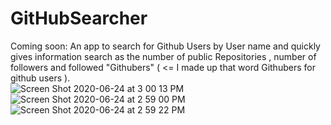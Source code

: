 # GitHubSearcher
Coming soon: An app to search for Github Users by User name and quickly gives information search as the number of public Repositories , number of followers and followed "Githubers" ( &lt;= I made up that word Githubers for github users ).  
![Screen Shot 2020-06-24 at 3 00 13 PM](https://user-images.githubusercontent.com/25472553/85622409-6a82e180-b62c-11ea-8e5a-5688a03f12f8.png)
![Screen Shot 2020-06-24 at 2 59 00 PM](https://user-images.githubusercontent.com/25472553/85622422-6e166880-b62c-11ea-8413-ead3b00ff519.png)
![Screen Shot 2020-06-24 at 2 59 22 PM](https://user-images.githubusercontent.com/25472553/85622440-72db1c80-b62c-11ea-99a9-b2374f26aeb5.png)

